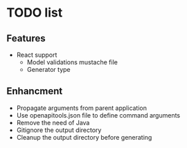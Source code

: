 # TODO list

## Features
- React support
    - Model validations mustache file
    - Generator type

## Enhancment
- Propagate arguments from parent application
- Use openapitools.json file to define command arguments
- Remove the need of Java
- Gitignore the output directory
- Cleanup the output directory before generating